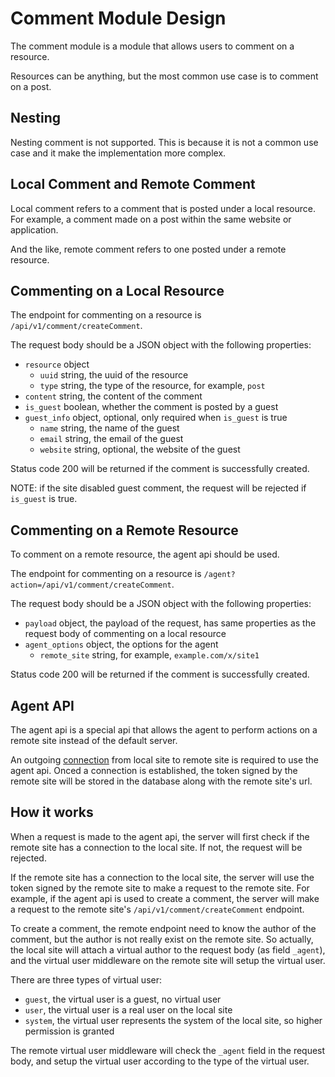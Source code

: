 # Comment Module Design

The comment module is a module that allows users to comment on a resource.

Resources can be anything, but the most common use case is to comment on a post.

## Nesting

Nesting comment is not supported. This is because it is not a common use case and it make the implementation more complex.

## Local Comment and Remote Comment

Local comment refers to a comment that is posted under a local resource. For example, a comment made on a post within the same website or application.

And the like, remote comment refers to one posted under a remote resource.

## Commenting on a Local Resource

The endpoint for commenting on a resource is `/api/v1/comment/createComment`.

The request body should be a JSON object with the following properties:

- `resource` object
  - `uuid` string, the uuid of the resource
  - `type` string, the type of the resource, for example, `post`
- `content` string, the content of the comment
- `is_guest` boolean, whether the comment is posted by a guest
- `guest_info` object, optional, only required when `is_guest` is true
  - `name` string, the name of the guest
  - `email` string, the email of the guest
  - `website` string, optional, the website of the guest

Status code 200 will be returned if the comment is successfully created.

NOTE: if the site disabled guest comment, the request will be rejected if `is_guest` is true.

## Commenting on a Remote Resource

To comment on a remote resource, the agent api should be used.

The endpoint for commenting on a resource is `/agent?action=/api/v1/comment/createComment`.

The request body should be a JSON object with the following properties:

- `payload` object, the payload of the request, has same properties as the request body of commenting on a local resource
- `agent_options` object, the options for the agent
  - `remote_site` string, for example, `example.com/x/site1`

Status code 200 will be returned if the comment is successfully created.

## Agent API

The agent api is a special api that allows the agent to perform actions on a remote site instead of the default server.

An outgoing [connection](https://todo) from local site to remote site is required to use the agent api. Onced a connection is established, the token signed by the remote site will be stored in the database along with the remote site's url.

## How it works

When a request is made to the agent api, the server will first check if the remote site has a connection to the local site. If not, the request will be rejected.

If the remote site has a connection to the local site, the server will use the token signed by the remote site to make a request to the remote site. For example, if the agent api is used to create a comment, the server will make a request to the remote site's `/api/v1/comment/createComment` endpoint.

To create a comment, the remote endpoint need to know the author of the comment, but the author is not really exist on the remote site. So actually, the local site will attach a virtual author to the request body (as field `_agent`), and the virtual user middleware on the remote site will setup the virtual user.

There are three types of virtual user:

- `guest`, the virtual user is a guest, no virtual user
- `user`, the virtual user is a real user on the local site
- `system`, the virtual user represents the system of the local site, so higher permission is granted

The remote virtual user middleware will check the `_agent` field in the request body, and setup the virtual user according to the type of the virtual user.

